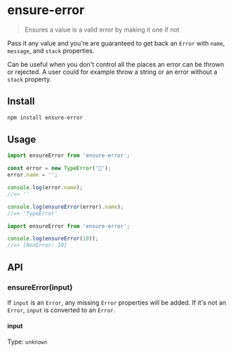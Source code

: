 # ensure-error

> Ensures a value is a valid error by making it one if not

Pass it any value and you're are guaranteed to get back an `Error` with `name`, `message`, and `stack` properties.

Can be useful when you don't control all the places an error can be thrown or rejected. A user could for example throw a string or an error without a `stack` property.

## Install

```sh
npm install ensure-error
```

## Usage

```js
import ensureError from 'ensure-error';

const error = new TypeError('🦄');
error.name = '';

console.log(error.name);
//=> ''

console.log(ensureError(error).name);
//=> 'TypeError'
```

```js
import ensureError from 'ensure-error';

console.log(ensureError(10));
//=> [NonError: 10]
```

## API

### ensureError(input)

If `input` is an `Error`, any missing `Error` properties will be added. If it's not an `Error`, `input` is converted to an `Error`.

#### input

Type: `unknown`
